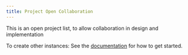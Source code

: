 ```yaml
---
title: Project Open Collaboration
---
```


This is an open project list, to allow collaboration in design and implementation


To create other instances: 
See the [documentation](https://quartz.jzhao.xyz) for how to get started.
